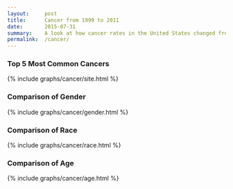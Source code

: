 ```yaml
---
layout:     post
title:      Cancer from 1999 to 2011
date:       2015-07-31
summary:    A look at how cancer rates in the United States changed from 1999 to 2011. Comparison of the most common cancers, as well as comparisons of gender, race, and age.
permalink:  /cancer/
---
```


### Top 5 Most Common Cancers

{% include graphs/cancer/site.html %}

### Comparison of Gender

{% include graphs/cancer/gender.html %}

### Comparison of Race

{% include graphs/cancer/race.html %}

### Comparison of Age

{% include graphs/cancer/age.html %}
